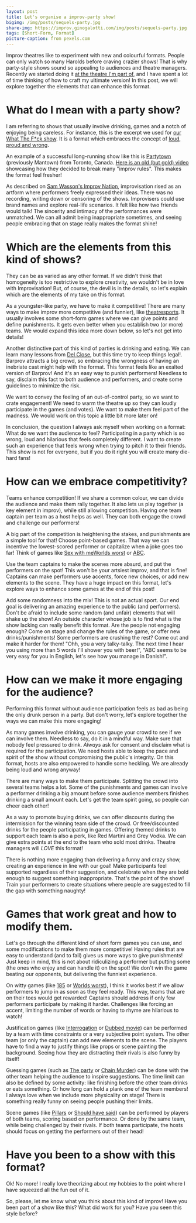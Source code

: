 ```yaml
---
layout: post
title: Let's organise a improv-party show!
bigimg: /img/posts/sequels-party.jpg
share-img: https://improv.ginogalotti.com/img/posts/sequels-party.jpg
tags: [Short-Form, Format]
picture-caption: from pexels.com
---
```


Improv theatres like to experiment with new and colourful formats. People can only watch so many Harolds before craving crazier shows! That is why party-style shows sound so appealing to audiences and theatre managers. Recently we started doing it [at the theatre I'm part of](https://www.improvcomedy.eu/), and I have spent a lot of time thinking of how to craft my ultimate version! In this post, we will explore together the elements that can enhance this format.

# What do I mean with a party show?

I am referring to shows that usually involve drinking, games and a notch of enjoying being careless. For instance, this is the excerpt we used for [our What The F*ck show](https://www.improvcomedy.eu/event/wtf-26-01-2/). It is a format which embraces the concept of [loud, proud and wrong](https://backline.podbean.com/e/142-loud-proud-and-wrong/).

An example of a successful long-running show like this is [Partytown](https://www.facebook.com/mantowncomedy/) (previously Mantown) from Toronto, Canada. [Here is an old (but gold) video](https://youtu.be/c9jpVu5xtHA) showcasing how they decided to break many "improv rules". This makes the format feel fresher!

As described on [Sam Wasson's Improv Nation](https://www.amazon.com/gp/product/B077VYGK1Z/ref=as_li_qf_asin_il_tl?ie=UTF8&amp;tag=callmegino-20&amp;creative=9325&amp;linkCode=as2&amp;creativeASIN=B077VYGK1Z&amp;linkId=638688ca716c7cb51cc514e54027a8cc), improvisation rised as an artform where performers freely expressed their ideas. There was no recording, writing down or censoring of the shows. Improvisers could use brand names and explore real-life scenarios. It felt like how two friends would talk! The sincerity and intimacy of the performances were unmatched. We can all admit being inappropriate sometimes, and seeing people embracing that on stage really makes the format shine!

# Which are the elements from this kind of shows?

They can be as varied as any other format. If we didn't think that homogeneity is too restrictive to explore creativity, we wouldn't be in love with Improvisation! But, of course, the devil is in the details, so let's explain which are the elements of my take on this format.

As a youngster-like party, we have to make it competitive! There are many ways to make improv more competitive (and funnier), like [theatresports](https://en.wikipedia.org/wiki/Theatresports). It usually involves some short-form games where we can give points and define punishments. It gets even better when you establish two (or more) teams. We would expand this idea more down below, so let's not get into details!

Another distinctive part of this kind of parties is drinking and eating. We can learn many lessons from [Del Close](https://www.chicagoreader.com/chicago/del-close-an-uncensored-oral-history/Content?oid=898618), but this time try to keep things legal!. Barprov attracts a big crowd, so embracing the wrongness of having an inebriate cast might help with the format. This format feels like an exalted version of Barprov! And it's an easy way to punish performers! Needless to say, disclaim this fact to both audience and performers, and create some guidelines to minimize the risk.

We want to convey the feeling of an out-of-control party, so we want to crate engagement! We need to warm the theatre up so they can loudly participate in the games (and votes). We want to make them feel part of the madness. We would work on this topic a little bit more later on!

In conclusion, the question I always ask myself when working on a format: What do we want the audience to feel? Participating in a party which is so wrong, loud and hilarious that feels completely different. I want to create such an experience that feels wrong when trying to pitch it to their friends. This show is not for everyone, but if you do it right you will create many die-hard fans!

# How can we embrace competitivity?

Teams enhance competition! If we share a common colour, we can divide the audience and make them rally together. It also lets us play together (a key element in improv), while still allowing competition. Having one team captain per team as a host helps as well. They can both engage the crowd and challenge our performers!

A big part of the competition is heightening the stakes, and punishments are a simple tool for that! Choose point-based games. That way we can incentive the lowest-scored performer or capitalize when a joke goes too far! Think of games like [Sex with me](http://improvencyclopedia.org/games//Sex_with_me_is_like.html)[Worlds worst](http://improvencyclopedia.org/games//Worlds_Worst.html) or [ABC](http://improvencyclopedia.org/games/Alphabet_Game.html).

Use the team captains to make the scenes more absurd, and put the performers on the spot! This won't be your artsiest improv, and that is fine! Captains can make performers use accents, force new choices, or add new elements to the scene. They have a huge impact on this format, let's explore ways to enhance some games at the end of this post!

Add some randomness into the mix! This is not an actual sport. Our end goal is delivering an amazing experience to the public (and performers). Don't be afraid to include some random (and unfair) elements that will shake up the show! An outside character whose job is to find what is the show lacking can really benefit this format. Are the people not engaging enough? Come on stage and change the rules of the game, or offer new drinks/punishments! Some performers are crushing the rest? Come out and make it harder for them! "Ohh, you a very talky-talky. The next time I hear you using more than 5 words I'll shower you with beer!", "ABC seems to be very easy for you in English, let's see how you manage in Danish!".

# How can we make it more engaging for the audience?

Performing this format without audience participation feels as bad as being the only drunk person in a party. But don't worry, let's explore together the ways we can make this more engaging!

As many games involve drinking, you can gauge your crowd to see if we can involve them. Needless to say, do it in a mindful way. Make sure that nobody feel pressured to drink. *Always* ask for consent and disclaim what is required for the participation. We need hosts able to keep the pace and spirit of the show without compromising the public's integrity. On this format, hosts are also empowered to handle some heckling. We are already being loud and wrong anyway!

There are many ways to make them participate. Splitting the crowd into several teams helps a lot. Some of the punishments and games can involve a performer drinking a big amount before some audience members finishes drinking a small amount each. Let's get the team spirit going, so people can cheer each other!

As a way to promote buying drinks, we can offer discounts during the intermission for the winning team side of the crowd. Or free/discounted drinks for the people participating in games. Offering themed drinks to support each team is also a perk, like Red Martini and Grey Vodka. We can give extra points at the end to the team who sold most drinks. Theatre managers will *LOVE* this format!

There is nothing more engaging than delivering a funny and crazy show, creating an experience in line with our goal! Make participants feel supported regardless of their suggestion, and celebrate when they are bold enough to suggest something inappropriate. That's the point of the show! Train your performers to create situations where people are suggested to fill the gap with something naughty!

# Games that work great and how to modify them.

Let's go through the different kind of short form games you can use, and some modifications to make them more competitive! Having rules that are easy to understand (and to fail) gives us more ways to give punishments! Just keep in mind, this is not about ridiculizing a performer but putting some (the ones who enjoy and can handle it) on the spot! We don't win the game beating our opponents, but delivering the funniest experience.

On witty games (like [185](http://improvencyclopedia.org/games//One_Eighty_Five.html) or [Worlds worst](http://improvencyclopedia.org/games//Worlds_Worst.html)), I think it works best if we allow performers to jump in as soon as they feel ready. This way, teams that are on their toes would get rewarded! Captains should address if only few performers participate by making it harder. Challenges like forcing an accent, limiting the number of words or having to rhyme are hilarious to watch!

Justification games (like [Interrogation](http://improvencyclopedia.org/games//The_Interrogation.html) or [Dubbed movie](http://improvencyclopedia.org/games/Dubbed_Movie.html)) can be performed by a team with time constraints or a very subjective point system. The other team (or only the captain) can add new elements to the scene. The players have to find a way to justify things like props or scene painting the background. Seeing how they are distracting their rivals is also funny by itself!

Guessing games (such as [The party](http://improvencyclopedia.org/games//The_Party.html) or [Chain Murder](http://improvencyclopedia.org/games/LCD.html)) can be done with the other team helping the audience to inspire suggestions. The time limit can also be defined by some activity: like finishing before the other team drinks or eats something. Or how long can hold a plank one of the team members! I always love when we include more physicality on stage! There is something really funny on seeing people pushing their limits.

Scene games (like [Pillars](http://improvencyclopedia.org/games/Pillars.html) or [Should have said](https://learnimprov.com/352/)) can be performed by players of both teams, scoring based on performance. Or done by the same team, while being challenged by their rivals. If both teams participate, the hosts should focus on getting the performers out of their head!

# Have you been to a show with this format?

Ok! No more! I really love theorizing about my hobbies to the point where I have squeezed all the fun out of it.

So, please, let me know what you think about this kind of improv! Have you been part of a show like this? What did work for you? Have you seen this style before?
